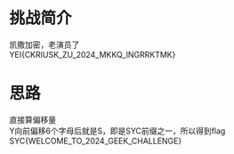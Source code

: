# 挑战简介 
凯撒加密，老演员了  
YEI{CKRIUSK_ZU_2024_MKKQ_INGRRKTMK}  

# 思路
直接算偏移量  
Y向前偏移6个字母后就是S，即是SYC前缀之一，所以得到flag  
SYC{WELCOME_TO_2024_GEEK_CHALLENGE}  
